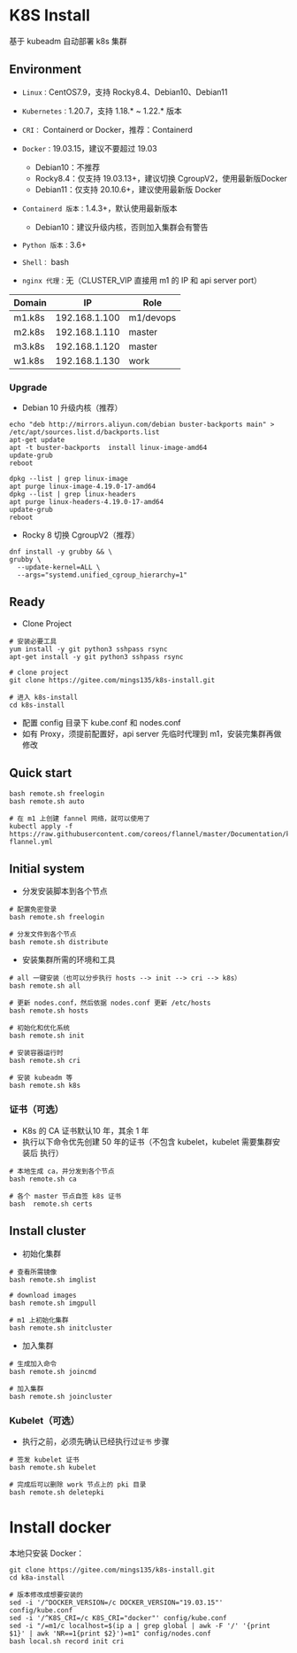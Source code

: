 # K8S Install

基于 kubeadm 自动部署 k8s 集群



## Environment

- `Linux：`CentOS7.9，支持 Rocky8.4、Debian10、Debian11
- `Kubernetes：`1.20.7，支持 1.18.* ~ 1.22.* 版本
- `CRI：` Containerd or Docker，推荐：Containerd
- `Docker：`19.03.15，建议不要超过 19.03
  - Debian10：不推荐
  - Rocky8.4：仅支持 19.03.13+，建议切换 CgroupV2，使用最新版Docker
  - Debian11：仅支持 20.10.6+，建议使用最新版 Docker
- `Containerd 版本：`1.4.3+，默认使用最新版本
  - Debian10：建议升级内核，否则加入集群会有警告
- `Python 版本：`3.6+
- `Shell：` bash

- `nginx 代理：`无（CLUSTER_VIP 直接用 m1 的 IP 和 api server port）

| Domain | IP            | Role      |
| ------ | ------------- | --------- |
| m1.k8s | 192.168.1.100 | m1/devops |
| m2.k8s | 192.168.1.110 | master    |
| m3.k8s | 192.168.1.120 | master    |
| w1.k8s | 192.168.1.130 | work      |



### Upgrade

- Debian 10 升级内核（推荐）

```shell
echo "deb http://mirrors.aliyun.com/debian buster-backports main" > /etc/apt/sources.list.d/backports.list
apt-get update
apt -t buster-backports  install linux-image-amd64
update-grub
reboot

dpkg --list | grep linux-image
apt purge linux-image-4.19.0-17-amd64
dpkg --list | grep linux-headers
apt purge linux-headers-4.19.0-17-amd64
update-grub
reboot
```



- Rocky 8 切换 CgroupV2（推荐）

```shell
dnf install -y grubby && \
grubby \
  --update-kernel=ALL \
  --args="systemd.unified_cgroup_hierarchy=1"
```



## Ready
- Clone Project

```shell
# 安装必要工具
yum install -y git python3 sshpass rsync
apt-get install -y git python3 sshpass rsync

# clone project
git clone https://gitee.com/mings135/k8s-install.git

# 进入 k8s-install
cd k8s-install
```



- 配置 config 目录下 kube.conf 和 nodes.conf
- 如有 Proxy，须提前配置好，api server 先临时代理到 m1，安装完集群再做修改



## Quick start

```shell
bash remote.sh freelogin
bash remote.sh auto

# 在 m1 上创建 fannel 网络，就可以使用了
kubectl apply -f https://raw.githubusercontent.com/coreos/flannel/master/Documentation/kube-flannel.yml
```



## Initial system

- 分发安装脚本到各个节点

```shell
# 配置免密登录
bash remote.sh freelogin

# 分发文件到各个节点
bash remote.sh distribute
```



- 安装集群所需的环境和工具

```shell
# all 一键安装（也可以分步执行 hosts --> init --> cri --> k8s）
bash remote.sh all

# 更新 nodes.conf，然后依据 nodes.conf 更新 /etc/hosts
bash remote.sh hosts

# 初始化和优化系统
bash remote.sh init

# 安装容器运行时
bash remote.sh cri

# 安装 kubeadm 等
bash remote.sh k8s
```



### 证书（可选）

- K8s 的  CA 证书默认10 年，其余 1 年
- 执行以下命令优先创建 50 年的证书（不包含 kubelet，kubelet 需要集群安装后 执行）

```shell
# 本地生成 ca，并分发到各个节点
bash remote.sh ca

# 各个 master 节点自签 k8s 证书
bash  remote.sh certs
```



## Install cluster

- 初始化集群

```shell
# 查看所需镜像
bash remote.sh imglist

# download images
bash remote.sh imgpull

# m1 上初始化集群
bash remote.sh initcluster
```



- 加入集群

```shell
# 生成加入命令
bash remote.sh joincmd

# 加入集群
bash remote.sh joincluster
```



### Kubelet（可选）

- 执行之前，必须先确认已经执行过`证书` 步骤

```shell
# 签发 kubelet 证书
bash remote.sh kubelet

# 完成后可以删除 work 节点上的 pki 目录
bash remote.sh deletepki
```



# Install docker

本地只安装 Docker：

```shell
git clone https://gitee.com/mings135/k8s-install.git
cd k8a-install

# 版本修改成想要安装的
sed -i '/^DOCKER_VERSION=/c DOCKER_VERSION="19.03.15"' config/kube.conf
sed -i '/^K8S_CRI=/c K8S_CRI="docker"' config/kube.conf
sed -i "/=m1/c localhost=$(ip a | grep global | awk -F '/' '{print $1}' | awk 'NR==1{print $2}')=m1" config/nodes.conf
bash local.sh record init cri
```

